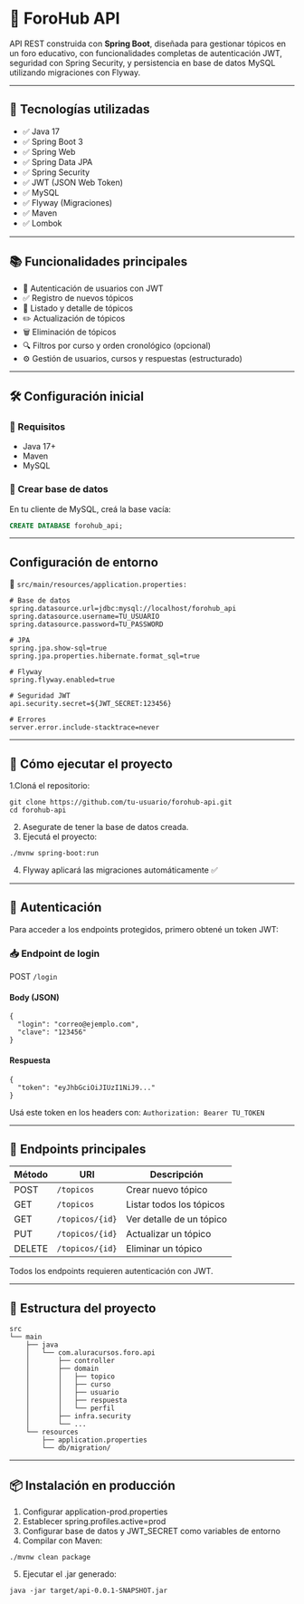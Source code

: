 # 🧠 ForoHub API

API REST construida con **Spring Boot**, diseñada para gestionar tópicos en un foro educativo, con funcionalidades completas de autenticación JWT, seguridad con Spring Security, y persistencia en base de datos MySQL utilizando migraciones con Flyway.

---

## 🚀 Tecnologías utilizadas

- ✅ Java 17
- ✅ Spring Boot 3
- ✅ Spring Web
- ✅ Spring Data JPA
- ✅ Spring Security
- ✅ JWT (JSON Web Token)
- ✅ MySQL
- ✅ Flyway (Migraciones)
- ✅ Maven
- ✅ Lombok

---

## 📚 Funcionalidades principales

- 🔐 Autenticación de usuarios con JWT
- ✅ Registro de nuevos tópicos
- 📄 Listado y detalle de tópicos
- ✏️ Actualización de tópicos
- 🗑️ Eliminación de tópicos
- 🔍 Filtros por curso y orden cronológico (opcional)
- ⚙️ Gestión de usuarios, cursos y respuestas (estructurado)

---

## 🛠️ Configuración inicial

### 🔧 Requisitos

- Java 17+
- Maven
- MySQL

### 🧱 Crear base de datos

En tu cliente de MySQL, creá la base vacía:

```sql
CREATE DATABASE forohub_api;
```

---
##  Configuración de entorno
📁 `src/main/resources/application.properties:`
```
# Base de datos
spring.datasource.url=jdbc:mysql://localhost/forohub_api
spring.datasource.username=TU_USUARIO
spring.datasource.password=TU_PASSWORD

# JPA
spring.jpa.show-sql=true
spring.jpa.properties.hibernate.format_sql=true

# Flyway
spring.flyway.enabled=true

# Seguridad JWT
api.security.secret=${JWT_SECRET:123456}

# Errores
server.error.include-stacktrace=never

```

---
## 🧪 Cómo ejecutar el proyecto
1.Cloná el repositorio:
```
git clone https://github.com/tu-usuario/forohub-api.git
cd forohub-api
```

2. Asegurate de tener la base de datos creada.
3. Ejecutá el proyecto:
```
./mvnw spring-boot:run
```
4. Flyway aplicará las migraciones automáticamente ✅
---
## 🔐 Autenticación
Para acceder a los endpoints protegidos, primero obtené un token JWT:

### 📥 Endpoint de login
POST `/login`

#### Body (JSON)
```
{
  "login": "correo@ejemplo.com",
  "clave": "123456"
}
```
#### Respuesta
```
{
  "token": "eyJhbGciOiJIUzI1NiJ9..."
}
```

Usá este token en los headers con: `Authorization: Bearer TU_TOKEN`

---
## 🧾 Endpoints principales
| Método | URI             | Descripción              |
| ------ | --------------- | ------------------------ |
| POST   | `/topicos`      | Crear nuevo tópico       |
| GET    | `/topicos`      | Listar todos los tópicos |
| GET    | `/topicos/{id}` | Ver detalle de un tópico |
| PUT    | `/topicos/{id}` | Actualizar un tópico     |
| DELETE | `/topicos/{id}` | Eliminar un tópico       |


Todos los endpoints requieren autenticación con JWT.

---
## 📂 Estructura del proyecto
```
src
└── main
    ├── java
    │   └── com.aluracursos.foro.api
    │       ├── controller
    │       ├── domain
    │       │   ├── topico
    │       │   ├── curso
    │       │   ├── usuario
    │       │   ├── respuesta
    │       │   └── perfil
    │       ├── infra.security
    │       └── ...
    └── resources
        ├── application.properties
        └── db/migration/
```

---
## 📦 Instalación en producción
1. Configurar application-prod.properties
2. Establecer spring.profiles.active=prod
3. Configurar base de datos y JWT_SECRET como variables de entorno
4. Compilar con Maven:
```
./mvnw clean package
```
5. Ejecutar el .jar generado:
```
java -jar target/api-0.0.1-SNAPSHOT.jar
```

